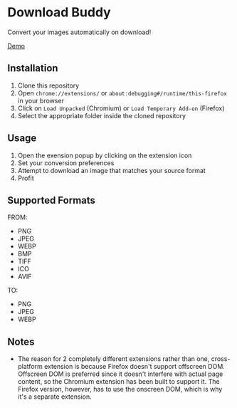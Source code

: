 # Download Buddy
Convert your images automatically on download!

[Demo](https://sharex.shuchir.dev/u/G78KXn.mp4)

## Installation
1. Clone this repository
2. Open `chrome://extensions/` or `about:debugging#/runtime/this-firefox` in your browser
3. Click on `Load Unpacked` (Chromium) or `Load Temporary Add-on` (Firefox)
4. Select the appropriate folder inside the cloned repository

## Usage
1. Open the exension popup by clicking on the extension icon
2. Set your conversion preferences
3. Attempt to download an image that matches your source format
4. Profit

## Supported Formats
FROM:
- PNG
- JPEG
- WEBP
- BMP
- TIFF
- ICO
- AVIF

TO:
- PNG
- JPEG
- WEBP

## Notes
- The reason for 2 completely different extensions rather than one, cross-platform extension is because Firefox doesn't support offscreen DOM. Offscreen DOM is preferred since it doesn't interfere with actual page content, so the Chromium extension has been built to support it. The Firefox version, however, has to use the onscreen DOM, which is why it's a separate extension.